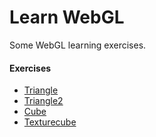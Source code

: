 # Learn WebGL

Some WebGL learning exercises.

#### Exercises
* [Triangle](/triangle/index.html)
* [Triangle2](/triangle2/index.html)
* [Cube](/cube/index.html)
* [Texturecube](/texturecube/index.html)
